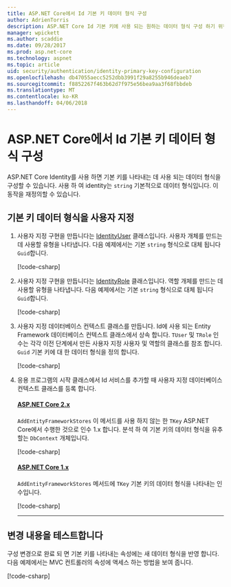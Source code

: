```yaml
---
title: ASP.NET Core에서 Id 기본 키 데이터 형식 구성
author: AdrienTorris
description: ASP.NET Core Id 기본 키에 사용 되는 원하는 데이터 형식 구성 하기 위한 단계에 알아봅니다.
manager: wpickett
ms.author: scaddie
ms.date: 09/28/2017
ms.prod: asp.net-core
ms.technology: aspnet
ms.topic: article
uid: security/authentication/identity-primary-key-configuration
ms.openlocfilehash: db47055aecc5252dbb3991f29a8255b946deaeb7
ms.sourcegitcommit: f8852267f463b62d7f975e56bea9aa3f68fbbdeb
ms.translationtype: MT
ms.contentlocale: ko-KR
ms.lasthandoff: 04/06/2018
---
```

# <a name="configure-identity-primary-key-data-type-in-aspnet-core"></a>ASP.NET Core에서 Id 기본 키 데이터 형식 구성

ASP.NET Core Identity를 사용 하면 기본 키를 나타내는 데 사용 되는 데이터 형식을 구성할 수 있습니다. 사용 하 여 identity는 `string` 기본적으로 데이터 형식입니다. 이 동작을 재정의할 수 있습니다.

## <a name="customize-the-primary-key-data-type"></a>기본 키 데이터 형식을 사용자 지정

1. 사용자 지정 구현을 만듭니다는 [IdentityUser](https://docs.microsoft.com/aspnet/core/api/microsoft.aspnetcore.identity.entityframeworkcore.identityuser-1) 클래스입니다. 사용자 개체를 만드는 데 사용할 유형을 나타냅니다. 다음 예제에서는 기본 `string` 형식으로 대체 됩니다 `Guid`합니다.

    [!code-csharp[](identity/sample/src/ASPNET-IdentityDemo-PrimaryKeysConfig/Models/ApplicationUser.cs?highlight=4&range=7-13)]

2. 사용자 지정 구현을 만듭니다는 [IdentityRole](https://docs.microsoft.com/aspnet/core/api/microsoft.aspnetcore.identity.entityframeworkcore.identityrole-1) 클래스입니다. 역할 개체를 만드는 데 사용할 유형을 나타냅니다. 다음 예제에서는 기본 `string` 형식으로 대체 됩니다 `Guid`합니다.

    [!code-csharp[](identity/sample/src/ASPNET-IdentityDemo-PrimaryKeysConfig/Models/ApplicationRole.cs?highlight=3&range=7-12)]

3. 사용자 지정 데이터베이스 컨텍스트 클래스를 만듭니다. Id에 사용 되는 Entity Framework 데이터베이스 컨텍스트 클래스에서 상속 합니다. `TUser` 및 `TRole` 인수는 각각 이전 단계에서 만든 사용자 지정 사용자 및 역할의 클래스를 참조 합니다. `Guid` 기본 키에 대 한 데이터 형식을 정의 합니다.

    [!code-csharp[](identity/sample/src/ASPNET-IdentityDemo-PrimaryKeysConfig/Data/ApplicationDbContext.cs?highlight=3&range=9-26)]

4. 응용 프로그램의 시작 클래스에서 Id 서비스를 추가할 때 사용자 지정 데이터베이스 컨텍스트 클래스를 등록 합니다.

   #### <a name="aspnet-core-2xtabaspnetcore2x"></a>[ASP.NET Core 2.x](#tab/aspnetcore2x/)
    `AddEntityFrameworkStores` 이 메서드를 사용 하지 않는 한 `TKey` ASP.NET Core에서 수행한 것으로 인수 1.x 합니다. 분석 하 여 기본 키의 데이터 형식을 유추할는 `DbContext` 개체입니다.

    [!code-csharp[](identity/sample/src/ASPNETv2-IdentityDemo-PrimaryKeysConfig/Startup.cs?highlight=6-8&range=25-37)]

   #### <a name="aspnet-core-1xtabaspnetcore1x"></a>[ASP.NET Core 1.x](#tab/aspnetcore1x/)
    `AddEntityFrameworkStores` 메서드에 `TKey` 기본 키의 데이터 형식을 나타내는 인수입니다.

    [!code-csharp[](identity/sample/src/ASPNET-IdentityDemo-PrimaryKeysConfig/Startup.cs?highlight=9-11&range=39-55)]

   * * *
## <a name="test-the-changes"></a>변경 내용을 테스트합니다

구성 변경으로 완료 되 면 기본 키를 나타내는 속성에는 새 데이터 형식을 반영 합니다. 다음 예제에서는 MVC 컨트롤러의 속성에 액세스 하는 방법을 보여 줍니다.

[!code-csharp[](identity/sample/src/ASPNET-IdentityDemo-PrimaryKeysConfig/Controllers/AccountController.cs?name=snippet_GetCurrentUserId&highlight=6)]
